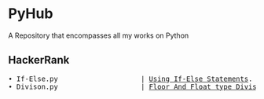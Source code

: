 # PyHub
A Repository that encompasses all my works on Python
## HackerRank
<pre>
• If-Else.py                    | <a href="https://www.hackerrank.com/challenges/py-if-else/problem">Using If-Else Statements</a>.
• Divison.py                    | <a href="https://www.hackerrank.com/challenges/python-division/problem">Floor And Float type Division</a>.
</pre>